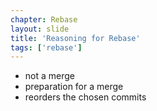 ```yaml
---
chapter: Rebase
layout: slide
title: 'Reasoning for Rebase'
tags: ['rebase']
---
```



* not a merge
* preparation for a merge
* reorders the chosen commits


<!--
Rebase __reorders__ the chosen commits __before__ your branch work

simulates team members __taking turns__ working (one person at a time)
-->